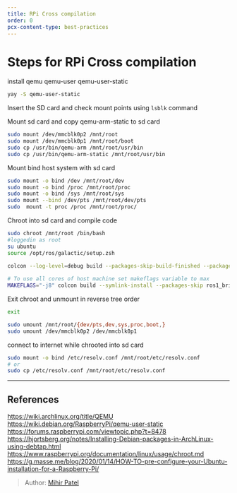 ```yaml
---
title: RPi Cross compilation
order: 0
pcx-content-type: best-practices
---
```


# Steps for RPi Cross compilation
install qemu qemu-user qemu-user-static

```bash
yay -S qemu-user-static
```
Insert the SD card and check mount points using `lsblk` command

Mount sd card and copy qemu-arm-static to sd card

```bash
sudo mount /dev/mmcblk0p2 /mnt/root    
sudo mount /dev/mmcblk0p1 /mnt/root/boot     
sudo cp /usr/bin/qemu-arm /mnt/root/usr/bin  
sudo cp /usr/bin/qemu-arm-static /mnt/root/usr/bin
```
Mount bind host system with sd card
```bash 
sudo mount -o bind /dev /mnt/root/dev  
sudo mount -o bind /proc /mnt/root/proc  
sudo mount -o bind /sys /mnt/root/sys   
sudo mount --bind /dev/pts /mnt/root/dev/pts 
sudo  mount -t proc /proc /mnt/root/proc/ 
```
Chroot into sd card and compile code 
```bash
sudo chroot /mnt/root /bin/bash
#loggedin as root
su ubuntu
source /opt/ros/galactic/setup.zsh
 
colcon --log-level=debug build --packages-skip-build-finished --packages-skip ros1_bridge 

# To use all cores of host machine set makeflags variable to max
MAKEFLAGS="-j8" colcon build --symlink-install --packages-skip ros1_bridge --event-handlers console_direct+ --packages-skip-build-finished 
```
Exit chroot and unmount in reverse tree order
```bash
exit

sudo umount /mnt/root/{dev/pts,dev,sys,proc,boot,}    
sudo umount /dev/mmcblk0p2 /dev/mmcblk0p1  
```
connect to internet while chrooted into sd card
```bash
sudo mount -o bind /etc/resolv.conf /mnt/root/etc/resolv.conf
# or
sudo cp /etc/resolv.conf /mnt/root/etc/resolv.conf
```
-------------------------------------------------------

## References

<https://wiki.archlinux.org/title/QEMU>
<https://wiki.debian.org/RaspberryPi/qemu-user-static>  
<https://forums.raspberrypi.com/viewtopic.php?t=8478>
<https://hjortsberg.org/notes/Installing-Debian-packages-in-ArchLinux-using-debtap.html>
<https://www.raspberrypi.org/documentation/linux/usage/chroot.md>
<https://g.masse.me/blog/2020/01/14/HOW-TO-pre-configure-your-Ubuntu-installation-for-a-Raspberry-Pi/>

> Author: [Mihir Patel](https://github.com/mihyr)